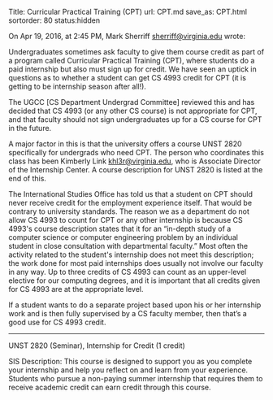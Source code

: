 Title: Curricular Practical Training (CPT)
url: CPT.md
save_as: CPT.html
sortorder: 80
status:hidden

On Apr 19, 2016, at 2:45 PM, Mark Sherriff <sherriff@virginia.edu> wrote:

Undergraduates sometimes ask faculty to give them course credit as part of a program called Curricular Practical Training (CPT),
where students do a paid internship but also must sign up for credit.  We have seen an uptick in questions as to whether a student 
can get CS 4993 credit for CPT (it is getting to be internship season after all!).

The UGCC [CS Department Undergrad Committee] reviewed this and has decided that CS 4993 (or any other CS course) is not appropriate
for CPT, and that faculty should 
not sign undergraduates up for a CS course for CPT in the future.

A major factor in this is that the university offers a course UNST 2820 specifically for undergrads who need CPT. The person who 
coordinates this class has been Kimberly Link <khl3r@virginia.edu>, who is Associate Director of the Internship Center.  A course 
description for UNST 2820 is listed at the end of this.

The International Studies Office has told us that a student on CPT should never receive credit for the employment experience itself.
That would be contrary to university standards.  The reason we as a department do not allow CS 4993 to count for CPT or any 
other internship is because CS 4993's course description states that it for an “in-depth study of a computer science or 
computer engineering problem by an individual student in close consultation with departmental faculty.”  Most often the 
activity related to the student's internship does not meet this description; the work done for most paid internships 
does usually not involve our faculty in any way. Up to three credits of CS 4993 can count as an upper-level elective 
for our computing degrees, and it is important that all credits given for CS 4993 are at the appropriate level.  

If a student wants to do a separate project based upon his or her internship work and is then fully supervised by a 
CS faculty member, then that’s a good use for CS 4993 credit.

----

UNST 2820 (Seminar), Internship for Credit
(1 credit)

SIS Description: This course is designed to support you as you complete your internship and help you reflect on and learn
from your experience. Students who pursue a non-paying summer internship that requires them to receive academic credit can
earn credit through this course.
